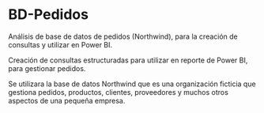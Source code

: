 # BD-Pedidos
Análisis de base de datos de pedidos (Northwind), para la creación de consultas y utilizar en Power BI.

Creación de consultas estructuradas para utilizar en reporte de Power BI, para gestionar pedidos.

Se utilizara la base de datos Northwind que es una organización ficticia que gestiona pedidos, productos, clientes, proveedores y muchos otros aspectos de una pequeña empresa.
